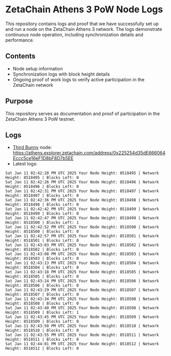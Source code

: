 # ZetaChain Athens 3 PoW Node Logs
This repository contains logs and proof that we have successfully set up and run a node on the ZetaChain Athens 3 network. The logs demonstrate continuous node operation, including synchronization details and performance.

## Contents
- Node setup information
- Synchronization logs with block height details
- Ongoing proof of work logs to verify active participation in the ZetaChain network

## Purpose
This repository serves as documentation and proof of participation in the ZetaChain Athens 3 PoW testnet.

## Logs

- [Third Bunny](https://thirdbunny.xyz/) node: https://athens.explorer.zetachain.com/address/0x225254d35dE666064Eccc5ce16eF1D8bF8D7b5EE
- Latest logs:
```
Sat Jan 11 02:42:20 PM UTC 2025 Your Node Height: 8518495 | Network Height: 8518495 | Blocks Left: 0
Sat Jan 11 02:42:26 PM UTC 2025 Your Node Height: 8518496 | Network Height: 8518496 | Blocks Left: 0
Sat Jan 11 02:42:31 PM UTC 2025 Your Node Height: 8518497 | Network Height: 8518497 | Blocks Left: 0
Sat Jan 11 02:42:36 PM UTC 2025 Your Node Height: 8518498 | Network Height: 8518498 | Blocks Left: 0
Sat Jan 11 02:42:42 PM UTC 2025 Your Node Height: 8518499 | Network Height: 8518499 | Blocks Left: 0
Sat Jan 11 02:42:47 PM UTC 2025 Your Node Height: 8518499 | Network Height: 8518500 | Blocks Left: 1
Sat Jan 11 02:42:52 PM UTC 2025 Your Node Height: 8518500 | Network Height: 8518500 | Blocks Left: 0
Sat Jan 11 02:42:57 PM UTC 2025 Your Node Height: 8518501 | Network Height: 8518501 | Blocks Left: 0
Sat Jan 11 02:43:03 PM UTC 2025 Your Node Height: 8518502 | Network Height: 8518502 | Blocks Left: 0
Sat Jan 11 02:43:08 PM UTC 2025 Your Node Height: 8518503 | Network Height: 8518503 | Blocks Left: 0
Sat Jan 11 02:43:13 PM UTC 2025 Your Node Height: 8518504 | Network Height: 8518504 | Blocks Left: 0
Sat Jan 11 02:43:18 PM UTC 2025 Your Node Height: 8518505 | Network Height: 8518505 | Blocks Left: 0
Sat Jan 11 02:43:24 PM UTC 2025 Your Node Height: 8518506 | Network Height: 8518506 | Blocks Left: 0
Sat Jan 11 02:43:29 PM UTC 2025 Your Node Height: 8518507 | Network Height: 8518507 | Blocks Left: 0
Sat Jan 11 02:43:34 PM UTC 2025 Your Node Height: 8518508 | Network Height: 8518508 | Blocks Left: 0
Sat Jan 11 02:43:40 PM UTC 2025 Your Node Height: 8518508 | Network Height: 8518509 | Blocks Left: 1
Sat Jan 11 02:43:45 PM UTC 2025 Your Node Height: 8518509 | Network Height: 8518509 | Blocks Left: 0
Sat Jan 11 02:43:50 PM UTC 2025 Your Node Height: 8518510 | Network Height: 8518510 | Blocks Left: 0
Sat Jan 11 02:43:55 PM UTC 2025 Your Node Height: 8518511 | Network Height: 8518511 | Blocks Left: 0
Sat Jan 11 02:44:01 PM UTC 2025 Your Node Height: 8518512 | Network Height: 8518512 | Blocks Left: 0
```
